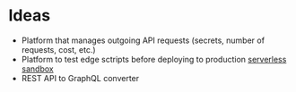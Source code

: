 # Ideas
* Platform that manages outgoing API requests (secrets, number of requests, cost, etc.)
* Platform to test edge sctripts before deploying to production [serverless sandbox](https://sandbox.edgeengine.io/#https%3A%2F%2Fwww.google.com%2F)
* REST API to GraphQL converter
